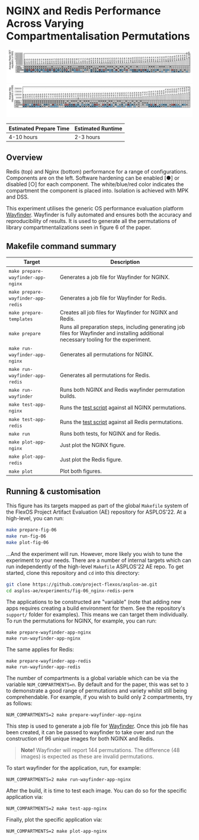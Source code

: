 # NGINX and Redis Performance Across Varying Compartmentalisation Permutations

<img src="./fig-06_nginx-redis-perm-redis.svg" />
<img src="./fig-06_nginx-redis-perm-nginx.svg" />

| Estimated Prepare Time | Estimated Runtime |
| ---------------------- | ----------------- |
| 4-10 hours             | 2-3 hours         |

## Overview

Redis (top) and Nginx (bottom) performance for a range of configurations.
Components are on the left. Software hardening can be enabled [●] or disabled
[○] for each component. The white/blue/red color indicates the compartment the
component is placed into. Isolation is achieved with MPK and DSS.

This experiment utilises the generic OS performance evaluation platform
[Wayfinder](https://github.com/lancs-net/wayfinder).  Wayfinder is fully
automated and ensures both the accuracy and reproducibility of results.  It is
used to generate all the permutations of library compartmentalizations seen in
figure 6 of the paper.

## Makefile command summary

| Target                                 | Description                                                                                                                              |
| -------------------------------------- | ---------------------------------------------------------------------------------------------------------------------------------------- |
| `make prepare-wayfinder-app-nginx`     | Generates a job file for Wayfinder for NGINX.                                                                                            |
| `make prepare-wayfinder-app-redis`     | Generates a job file for Wayfinder for Redis.                                                                                            |
| `make prepare-templates`               | Creates all job files for Wayfinder for NGINX and Redis.                                                                                 |
| `make prepare`                         | Runs all preparation steps, including generating job files for Wayfinder and installing additional necessary tooling for the experiment. |
| `make run-wayfinder-app-nginx`         | Generates all permutations for NGINX.                                                                                                    |
| `make run-wayfinder-app-redis`         | Generates all permutations for Redis.                                                                                                    |
| `make run-wayfinder`                   | Runs both NGINX and Redis wayfinder permutation builds.                                                                                  |
| `make test-app-nginx`                  | Runs the [test script](./apps/nginx/test.sh) against all NGINX permutations.                                                             |
| `make test-app-redis`                  | Runs the [test script](./apps/redis/test.sh) against all Redis permutations.                                                             |
| `make run`                             | Runs both tests, for NGINX and for Redis.                                                                                                |
| `make plot-app-nginx`                  | Just plot the NGINX figure.                                                                                                                                         |
| `make plot-app-redis`                  | Just plot the Redis figure.                                                                                                                                         |
| `make plot`                            | Plot both figures.                                                                                                                                         |

## Running & customisation

This figure has its targets mapped as part of the global `Makefile` system of
the FlexOS Project Artifact Evaluation (AE) repository for ASPLOS'22.  At a
high-level, you can run:

```bash
make prepare-fig-06
make run-fig-06
make plot-fig-06
```

...And the experiment will run.  However, more likely you wish to tune the
experiment to your needs.  There are a number of internal targets which can run
independently of the high-level `Makefile` ASPLOS'22 AE repo.  To get started,
clone this repository and `cd` into this directory:

```bash
git clone https://github.com/project-flexos/asplos-ae.git
cd asplos-ae/experiments/fig-06_nginx-redis-perm
```

The applications to be constructed are "variable" (note that adding new apps
requires creating a build environment for them.  See the repository's `support/`
folder for examples).  This means we can target them individually.  To run the
permutations for NGINX, for example, you can run:

```
make prepare-wayfinder-app-nginx
make run-wayfinder-app-nginx
```

The same applies for Redis:

```
make prepare-wayfinder-app-redis
make run-wayfinder-app-redis
```

The number of compartments is a global variable which can be via the variable
`NUM_COMPARTMENTS=n`.  By default and for the paper, this was set to `3` to
demonstrate a good range of permutations and variety whilst still being
comprehendable.  For example, if you wish to build only 2 compartments, try
as follows:

```
NUM_COMPARTMENTS=2 make prepare-wayfinder-app-nginx
```

This step is used to generate a job file for
[Wayfinder](https://github.com/lancs-net/wayfinder).  Once this job file has
been created, it can be passed to wayfinder to take over and run the
construction of 96 unique images for both NGINX and Redis.

 > **Note!** Wayfinder will report 144 permutations.  The difference (48 images)
 > is expected as these are invalid permutations.

To start wayfinder for the application, run, for example:

```
NUM_COMPARTMENTS=2 make run-wayfinder-app-nginx
```

After the build, it is time to test each image.  You can do so for the specific
application via:

```
NUM_COMPARTMENTS=2 make test-app-nginx
```

Finally, plot the specific application via:

```
NUM_COMPARTMENTS=2 make plot-app-nginx
```